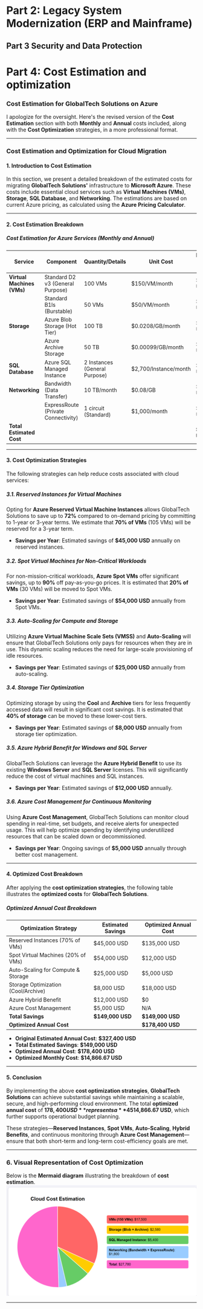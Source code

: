 




# Part 2: Legacy System Modernization (ERP and Mainframe)






## Part 3 Security and Data Protection


# Part 4: Cost Estimation and optimization
### **Cost Estimation for GlobalTech Solutions on Azure**  

I apologize for the oversight. Here's the revised version of the **Cost Estimation** section with both **Monthly** and **Annual** costs included, along with the **Cost Optimization** strategies, in a more professional format.

---

### **Cost Estimation and Optimization for Cloud Migration**

#### **1. Introduction to Cost Estimation**

In this section, we present a detailed breakdown of the estimated costs for migrating **GlobalTech Solutions'** infrastructure to **Microsoft Azure**. These costs include essential cloud services such as **Virtual Machines (VMs)**, **Storage**, **SQL Database**, and **Networking**. The estimations are based on current Azure pricing, as calculated using the **Azure Pricing Calculator**.

---

#### **2. Cost Estimation Breakdown**

##### **Cost Estimation for Azure Services (Monthly and Annual)**

| **Service**                   | **Component**                  | **Quantity/Details**              | **Unit Cost**      | **Estimated Monthly Cost**    | **Estimated Annual Cost**    |
|-------------------------------|---------------------------------|-----------------------------------|--------------------|------------------------------|-----------------------------|
| **Virtual Machines (VMs)**     | Standard D2 v3 (General Purpose) | 100 VMs                          | $150/VM/month      | $15,000 USD                  | $180,000 USD                |
|                               | Standard B1ls (Burstable)       | 50 VMs                           | $50/VM/month       | $2,500 USD                   | $30,000 USD                 |
| **Storage**                    | Azure Blob Storage (Hot Tier)   | 100 TB                           | $0.0208/GB/month   | $2,080 USD                   | $25,000 USD                 |
|                               | Azure Archive Storage           | 50 TB                            | $0.00099/GB/month  | $500 USD                     | $6,000 USD                  |
| **SQL Database**               | Azure SQL Managed Instance      | 2 Instances (General Purpose)    | $2,700/Instance/month | $5,400 USD                | $64,800 USD                 |
| **Networking**                 | Bandwidth (Data Transfer)       | 10 TB/month                      | $0.08/GB           | $800 USD                     | $9,600 USD                  |
|                               | ExpressRoute (Private Connectivity) | 1 circuit (Standard)        | $1,000/month        | $1,000 USD                   | $12,000 USD                 |
| **Total Estimated Cost**       |                                 |                                   |                    | **$27,780 USD**               | **$327,400 USD**            |

---

#### **3. Cost Optimization Strategies**

The following strategies can help reduce costs associated with cloud services:

##### **3.1. Reserved Instances for Virtual Machines**

Opting for **Azure Reserved Virtual Machine Instances** allows GlobalTech Solutions to save up to **72%** compared to on-demand pricing by committing to 1-year or 3-year terms. We estimate that **70% of VMs** (105 VMs) will be reserved for a 3-year term.

- **Savings per Year**: Estimated savings of **$45,000 USD** annually on reserved instances.

##### **3.2. Spot Virtual Machines for Non-Critical Workloads**

For non-mission-critical workloads, **Azure Spot VMs** offer significant savings, up to **90%** off pay-as-you-go prices. It is estimated that **20% of VMs** (30 VMs) will be moved to Spot VMs.

- **Savings per Year**: Estimated savings of **$54,000 USD** annually from Spot VMs.

##### **3.3. Auto-Scaling for Compute and Storage**

Utilizing **Azure Virtual Machine Scale Sets (VMSS)** and **Auto-Scaling** will ensure that GlobalTech Solutions only pays for resources when they are in use. This dynamic scaling reduces the need for large-scale provisioning of idle resources.

- **Savings per Year**: Estimated savings of **$25,000 USD** annually from auto-scaling.

##### **3.4. Storage Tier Optimization**

Optimizing storage by using the **Cool** and **Archive** tiers for less frequently accessed data will result in significant cost savings. It is estimated that **40% of storage** can be moved to these lower-cost tiers.

- **Savings per Year**: Estimated savings of **$8,000 USD** annually from storage tier optimization.

##### **3.5. Azure Hybrid Benefit for Windows and SQL Server**

GlobalTech Solutions can leverage the **Azure Hybrid Benefit** to use its existing **Windows Server** and **SQL Server** licenses. This will significantly reduce the cost of virtual machines and SQL instances.

- **Savings per Year**: Estimated savings of **$12,000 USD** annually.

##### **3.6. Azure Cost Management for Continuous Monitoring**

Using **Azure Cost Management**, GlobalTech Solutions can monitor cloud spending in real-time, set budgets, and receive alerts for unexpected usage. This will help optimize spending by identifying underutilized resources that can be scaled down or decommissioned.

- **Savings per Year**: Ongoing savings of **$5,000 USD** annually through better cost management.

---

#### **4. Optimized Cost Breakdown**

After applying the **cost optimization strategies**, the following table illustrates the **optimized costs** for **GlobalTech Solutions**.

##### **Optimized Annual Cost Breakdown**

| **Optimization Strategy**         | **Estimated Savings**      | **Optimized Annual Cost**  |
|-----------------------------------|----------------------------|----------------------------|
| Reserved Instances (70% of VMs)   | $45,000 USD                | $135,000 USD               |
| Spot Virtual Machines (20% of VMs)| $54,000 USD                | $12,000 USD                |
| Auto-Scaling for Compute & Storage| $25,000 USD                | $5,000 USD                 |
| Storage Optimization (Cool/Archive)| $8,000 USD                 | $18,000 USD                |
| Azure Hybrid Benefit              | $12,000 USD                | $0                         |
| Azure Cost Management             | $5,000 USD                 | N/A                        |
| **Total Savings**                 | **$149,000 USD**           | **$149,000 USD**           |
| **Optimized Annual Cost**         |                            | **$178,400 USD**           |

- **Original Estimated Annual Cost**: **$327,400 USD**
- **Total Estimated Savings**: **$149,000 USD**
- **Optimized Annual Cost**: **$178,400 USD**
- **Optimized Monthly Cost**: **$14,866.67 USD**

---

#### **5. Conclusion**

By implementing the above **cost optimization strategies**, **GlobalTech Solutions** can achieve substantial savings while maintaining a scalable, secure, and high-performing cloud environment. The total **optimized annual cost** of **$178,400 USD** represents a **45% reduction** from the original estimate, allowing the company to allocate resources more effectively and remain within budget. The **optimized monthly cost** comes to approximately **$14,866.67 USD**, which further supports operational budget planning.

These strategies—**Reserved Instances**, **Spot VMs**, **Auto-Scaling**, **Hybrid Benefits**, and continuous monitoring through **Azure Cost Management**—ensure that both short-term and long-term cost-efficiency goals are met.

---

### **6. Visual Representation of Cost Optimization**

Below is the **Mermaid diagram** illustrating the breakdown of **cost estimation**.
![Alt Text](./images/image.png)


---

